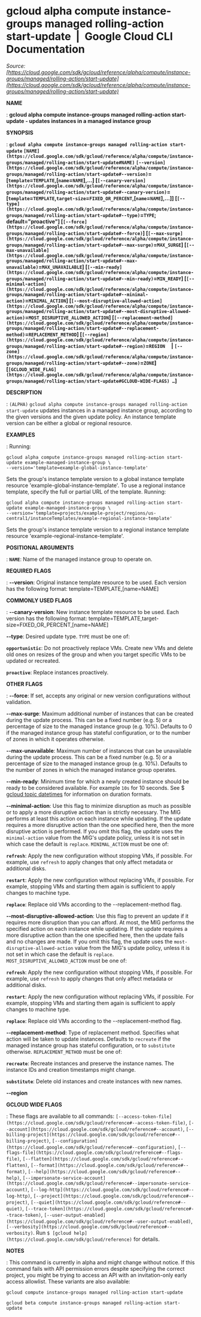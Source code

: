# gcloud alpha compute instance-groups managed rolling-action start-update  |  Google Cloud CLI Documentation

*Source: [https://cloud.google.com/sdk/gcloud/reference/alpha/compute/instance-groups/managed/rolling-action/start-update](https://cloud.google.com/sdk/gcloud/reference/alpha/compute/instance-groups/managed/rolling-action/start-update)*

**NAME**

: **gcloud alpha compute instance-groups managed rolling-action start-update - updates instances in a managed instance group**

**SYNOPSIS**

: **`gcloud alpha compute instance-groups managed rolling-action start-update` `[NAME](https://cloud.google.com/sdk/gcloud/reference/alpha/compute/instance-groups/managed/rolling-action/start-update#NAME)` `[--version](https://cloud.google.com/sdk/gcloud/reference/alpha/compute/instance-groups/managed/rolling-action/start-update#--version)`=[`template`=`TEMPLATE`,[`name`=`NAME`],…] [`[--canary-version](https://cloud.google.com/sdk/gcloud/reference/alpha/compute/instance-groups/managed/rolling-action/start-update#--canary-version)`=[`template`=`TEMPLATE`,`target-size`=`FIXED_OR_PERCENT`,[`name`=`NAME`],…]] [`[--type](https://cloud.google.com/sdk/gcloud/reference/alpha/compute/instance-groups/managed/rolling-action/start-update#--type)`=`TYPE`; default="proactive"] [`[--force](https://cloud.google.com/sdk/gcloud/reference/alpha/compute/instance-groups/managed/rolling-action/start-update#--force)`] [`[--max-surge](https://cloud.google.com/sdk/gcloud/reference/alpha/compute/instance-groups/managed/rolling-action/start-update#--max-surge)`=`MAX_SURGE`] [`[--max-unavailable](https://cloud.google.com/sdk/gcloud/reference/alpha/compute/instance-groups/managed/rolling-action/start-update#--max-unavailable)`=`MAX_UNAVAILABLE`] [`[--min-ready](https://cloud.google.com/sdk/gcloud/reference/alpha/compute/instance-groups/managed/rolling-action/start-update#--min-ready)`=`MIN_READY`] [`[--minimal-action](https://cloud.google.com/sdk/gcloud/reference/alpha/compute/instance-groups/managed/rolling-action/start-update#--minimal-action)`=`MINIMAL_ACTION`] [`[--most-disruptive-allowed-action](https://cloud.google.com/sdk/gcloud/reference/alpha/compute/instance-groups/managed/rolling-action/start-update#--most-disruptive-allowed-action)`=`MOST_DISRUPTIVE_ALLOWED_ACTION`] [`[--replacement-method](https://cloud.google.com/sdk/gcloud/reference/alpha/compute/instance-groups/managed/rolling-action/start-update#--replacement-method)`=`REPLACEMENT_METHOD`] [`[--region](https://cloud.google.com/sdk/gcloud/reference/alpha/compute/instance-groups/managed/rolling-action/start-update#--region)`=`REGION`     | `[--zone](https://cloud.google.com/sdk/gcloud/reference/alpha/compute/instance-groups/managed/rolling-action/start-update#--zone)`=`ZONE`] [`[GCLOUD_WIDE_FLAG](https://cloud.google.com/sdk/gcloud/reference/alpha/compute/instance-groups/managed/rolling-action/start-update#GCLOUD-WIDE-FLAGS) …`]**

**DESCRIPTION**

: `(ALPHA)` `gcloud alpha compute instance-groups managed
rolling-action start-update` updates instances in a managed instance
group, according to the given versions and the given update policy.
An instance template version can be either a global or regional resource.

**EXAMPLES**

: Running:

```
gcloud alpha compute instance-groups managed rolling-action start-update example-managed-instance-group \
--version='template=example-global-instance-template'
```

Sets the group's instance template version to a global instance template
resource 'example-global-instance-template'.
To use a regional instance template, specify the full or partial URL of the
template.
Running:

```
gcloud alpha compute instance-groups managed rolling-action start-update example-managed-instance-group \
--version='template=projects/example-project/regions/us-central1/instanceTemplates/example-regional-instance-template'
```

Sets the group's instance template version to a regional instance template
resource 'example-regional-instance-template'.

**POSITIONAL ARGUMENTS**

: **`NAME`**:
Name of the managed instance group to operate on.

**REQUIRED FLAGS**

: **--version**:
Original instance template resource to be used. Each version has the following
format: template=TEMPLATE,[name=NAME]

**COMMONLY USED FLAGS**

: **--canary-version**:
New instance template resource to be used. Each version has the following
format: template=TEMPLATE,target-size=FIXED_OR_PERCENT,[name=NAME]

**--type**:
Desired update type. `TYPE` must be one of:

**`opportunistic`**:
Do not proactively replace VMs. Create new VMs and delete old ones on resizes of
the group and when you target specific VMs to be updated or recreated.

**`proactive`**:
Replace instances proactively.

**OTHER FLAGS**

: **--force**:
If set, accepts any original or new version configurations without validation.

**--max-surge**:
Maximum additional number of instances that can be created during the update
process. This can be a fixed number (e.g. 5) or a percentage of size to the
managed instance group (e.g. 10%). Defaults to 0 if the managed instance group
has stateful configuration, or to the number of zones in which it operates
otherwise.

**--max-unavailable**:
Maximum number of instances that can be unavailable during the update process.
This can be a fixed number (e.g. 5) or a percentage of size to the managed
instance group (e.g. 10%). Defaults to the number of zones in which the managed
instance group operates.

**--min-ready**:
Minimum time for which a newly created instance should be ready to be considered
available. For example `10s` for 10 seconds. See $ [gcloud topic datetimes](https://cloud.google.com/sdk/gcloud/reference/topic/datetimes) for
information on duration formats.

**--minimal-action**:
Use this flag to minimize disruption as much as possible or to apply a more
disruptive action than is strictly necessary. The MIG performs at least this
action on each instance while updating. If the update requires a more disruptive
action than the one specified here, then the more disruptive action is
performed. If you omit this flag, the update uses the
``minimal-action`` value from the MIG's update
policy, unless it is not set in which case the default is
``replace``.
`MINIMAL_ACTION` must be one of:

**`refresh`**:
Apply the new configuration without stopping VMs, if possible. For example, use
``refresh`` to apply changes that only affect metadata or additional disks.

**`restart`**:
Apply the new configuration without replacing VMs, if possible. For example,
stopping VMs and starting them again is sufficient to apply changes to machine
type.

**`replace`**:
Replace old VMs according to the --replacement-method flag.

**--most-disruptive-allowed-action**:
Use this flag to prevent an update if it requires more disruption than you can
afford. At most, the MIG performs the specified action on each instance while
updating. If the update requires a more disruptive action than the one specified
here, then the update fails and no changes are made. If you omit this flag, the
update uses the
``most-disruptive-allowed-action`` value from
the MIG's update policy, unless it is not set in which case the default is
``replace``.
`MOST_DISRUPTIVE_ALLOWED_ACTION` must be one of:

**`refresh`**:
Apply the new configuration without stopping VMs, if possible. For example, use
``refresh`` to apply changes that only affect metadata or additional disks.

**`restart`**:
Apply the new configuration without replacing VMs, if possible. For example,
stopping VMs and starting them again is sufficient to apply changes to machine
type.

**`replace`**:
Replace old VMs according to the --replacement-method flag.

**--replacement-method**:
Type of replacement method. Specifies what action will be taken to update
instances. Defaults to ``recreate`` if the managed instance group has stateful
configuration, or to ``substitute`` otherwise.
`REPLACEMENT_METHOD` must be one of:

**`recreate`**:
Recreate instances and preserve the instance names. The instance IDs and
creation timestamps might change.

**`substitute`**:
Delete old instances and create instances with new names.

**--region**

**GCLOUD WIDE FLAGS**

: These flags are available to all commands: `[--access-token-file](https://cloud.google.com/sdk/gcloud/reference#--access-token-file)`,
`[--account](https://cloud.google.com/sdk/gcloud/reference#--account)`, `[--billing-project](https://cloud.google.com/sdk/gcloud/reference#--billing-project)`,
`[--configuration](https://cloud.google.com/sdk/gcloud/reference#--configuration)`,
`[--flags-file](https://cloud.google.com/sdk/gcloud/reference#--flags-file)`,
`[--flatten](https://cloud.google.com/sdk/gcloud/reference#--flatten)`, `[--format](https://cloud.google.com/sdk/gcloud/reference#--format)`, `[--help](https://cloud.google.com/sdk/gcloud/reference#--help)`, `[--impersonate-service-account](https://cloud.google.com/sdk/gcloud/reference#--impersonate-service-account)`,
`[--log-http](https://cloud.google.com/sdk/gcloud/reference#--log-http)`,
`[--project](https://cloud.google.com/sdk/gcloud/reference#--project)`, `[--quiet](https://cloud.google.com/sdk/gcloud/reference#--quiet)`, `[--trace-token](https://cloud.google.com/sdk/gcloud/reference#--trace-token)`, `[--user-output-enabled](https://cloud.google.com/sdk/gcloud/reference#--user-output-enabled)`,
`[--verbosity](https://cloud.google.com/sdk/gcloud/reference#--verbosity)`.
Run `$ [gcloud help](https://cloud.google.com/sdk/gcloud/reference)` for details.

**NOTES**

: This command is currently in alpha and might change without notice. If this
command fails with API permission errors despite specifying the correct project,
you might be trying to access an API with an invitation-only early access
allowlist. These variants are also available:

```
gcloud compute instance-groups managed rolling-action start-update
```

```
gcloud beta compute instance-groups managed rolling-action start-update
```